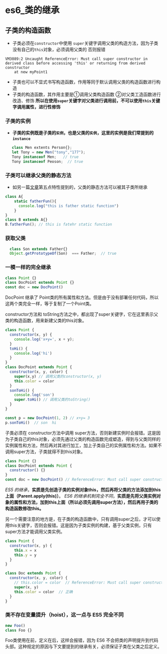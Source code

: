 # es6_类的继承

## 子类的构造函数

* 子类必须在`constructor`中使用 `super`关键字调用父类的构造方法，因为子类没有自己的`this`对象，必须调用父类的
否则报错

```error
VM3089:2 Uncaught ReferenceError: Must call super constructor in derived class before accessing 'this' or returning from derived constructor
    at new myPoint1
```

* 子类也可以不显式书写构造函数，作用等同于默认调用父类的构造函数进行构造
* 子类的构造函数，其作用主要是①调用父类构造函数 ②对父类工造函数进行改造、修饰
**所以在使用`super`关键字对父类进行调用前，不可以使用`this`关键字调用属性，进行性修饰**

### 子类的实例

* **子类的实例既是子类的`实例`，也是父类的`实例`，这里的实例是我们常提到的`instance`**

```js
   class Men extents Person{};
   let Tony = new Men("tony","177");
   Tony instanceof Men;   // true
   Tony instanceof Peoson;  // true
```

### 子类可以继承父类的静态方法

* 如另一篇[文章](https://github.com/HXWfromDJTU/blog/blob/master/es6_class.md)第五点特性提到的，父类的静态方法可以被其子类所继承

```js
class A{
    static fatherFun(){
      console.log("this is father static function")
    }
}
class B extends A{}
B.fatherFun(); // this is fatehr static function
```

### 获取父类

```js
  class Son extends Father{}
  Object.getPrototypeOf(Son)  === Father;  // true
```

### 一模一样的完全继承

```js
class Point {}
class DocPoint extends Point {}
const doc = new DocPoint()
```
DocPoint 继承了 Point类的所有属性和方法。但是由于没有部署任何代码，所以这两个类完全一样，等于复制了一个Point类。

constructor方法和 toString方法之中，都出现了super关键字，它在这里表示父类的构造函数，用来新建父类的this对象。

```js
class Point {
  constructor(x, y) {
    console.log('x+y=', x + y);
  }
  toHi() {
    console.log('hi')
  }
}
class DocPoint extends Point {
  constructor(x, y, color) {
    super(x,y) // 调用父类的constructor(x, y)
    this.color = color
  }
  sonToHi() {
    console.log('son')
    super.toHi() // 调用父类的toString()
  }
}

const p = new DocPoint(1, 2) // x+y= 3
p.sonToHi()  // son  hi
```

子类必须在 constructor方法中调用 super方法，否则新建实例时会报错。这是因为子类自己的this对象，必须先通过父类的构造函数完成塑造，得到与父类同样的实例属性和方法，然后再对其进行加工，加上子类自己的实例属性和方法。如果不调用super方法，子类就得不到this对象。

```js
class Point {}
class DocPoint extends Point {
  constructor() {}
}
const doc = new DocPoint() // ReferenceError: Must call super constructor in derived class before accessing 'this' or returning from derived constructor  它的构造函数没有调用super方法，导致新建实例时报错。
```

*ES5 的继承*，**实质是先创造子类的实例对象this，然后再将父类的方法添加到this上面（Parent.apply(this)）**。
*ES6 的继承机制完全不同*，**实质是先将父类实例对象的属性和方法，加到this上面（所以必须先调用super方法），然后再用子类的构造函数修改this。**

另一个需要注意的地方是，在子类的构造函数中，只有调用super之后，才可以使用this关键字，否则会报错。这是因为子类实例的构建，基于父类实例，只有super方法才能调用父类实例。

```js
class Point {
  constructor(x, y) {
    this.x = x
    this.y = y
  }
}

class Doc extends Point {
  constructor(x, y, color) {
    // this.color = color  // ReferenceError: Must call super constructor in derived class before accessing 'this' or returning from derived constructor
    super(x, y)
    this.color = color  // 正确
  }
}
```

### 类不存在变量提升（hoist），这一点与 ES5 完全不同

```js
new Foo()
class Foo {}
```

Foo类使用在前，定义在后，这样会报错，因为 ES6 不会把类的声明提升到代码头部。这种规定的原因与下文要提到的继承有关，必须保证子类在父类之后定义。
